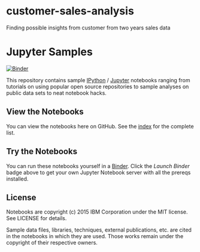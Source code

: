 # customer-sales-analysis
Finding possible insights from customer from two years sales data

# Jupyter Samples

[![Binder](http://mybinder.org/badge.svg)](http://mybinder.org/repo/ibm-et/jupyter-samples)

This repository contains sample [IPython](http://ipython.org) / [Jupyter](http://jupyter.org/) notebooks ranging from tutorials on using popular open source repositories to sample analyses on public data sets to neat notebook hacks.

## View the Notebooks

You can view the notebooks here on GitHub. See the [index](index.ipynb) for the complete list.

## Try the Notebooks

You can run these notebooks yourself in a [Binder](https://mybinder.org). Click the *Launch Binder* badge above to get your own Jupyter Notebook server with all the prereqs installed.

## License

Notebooks are copyright (c) 2015 IBM Corporation under the MIT license. See LICENSE for details. 

Sample data files, libraries, techniques, external publications, etc. are cited in the notebooks in which they are used. Those works remain under the copyright of their respective owners.
